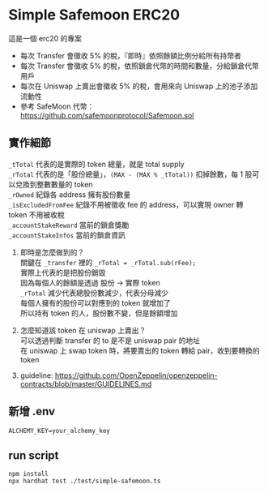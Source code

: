 # Simple Safemoon ERC20 

這是一個 erc20 的專案
- 每次 Transfer 會徵收 5% 的稅，『即時』依照餘額比例分給所有持幣者
- 每次 Transfer 會徵收 5% 的稅，依照鎖倉代幣的時間和數量，分給鎖倉代幣用戶
- 每次在 Uniswap 上賣出會徵收 5% 的稅，會用來向 Uniswap 上的池子添加流動性
- 參考 SafeMoon 代幣：https://github.com/safemoonprotocol/Safemoon.sol

## 實作細節
`_tTotal` 代表的是實際的 token 總量，就是 total supply  
`_rTotal` 代表的是「股份總量」，`(MAX - (MAX % _tTotal))` 扣掉餘數，每 1 股可以兌換到整數數量的 token  
`_rOwned` 紀錄各 address 擁有股份數量  
`_isExcludedFromFee` 紀錄不用被徵收 fee 的 address，可以實現 owner 轉 token 不用被收稅  
`_accountStakeReward` 當前的鎖倉獎勵  
`_accountStakeInfos` 當前的鎖倉資訊  

1. 即時是怎麼做到的？  
  關鍵在 `_transfer` 裡的 `_rTotal = _rTotal.sub(rFee);`  
  實際上代表的是把股份銷毀  
  因為每個人的餘額是透過 股份 -> 實際 token  
  `_rTotal` 減少代表總股份數減少，代表分母減少  
  每個人擁有的股份可以對應到的 token 就增加了  
  所以持有 token 的人，股份數不變，但是餘額增加  

2. 怎麼知道該 token 在 uniswap 上賣出？  
可以透過判斷 transfer 的 to 是不是 uniswap pair 的地址  
在 uniswap 上 swap token 時，將要賣出的 token 轉給 pair，收到要轉換的 token  

3. guideline: https://github.com/OpenZeppelin/openzeppelin-contracts/blob/master/GUIDELINES.md
## 新增 .env
```
ALCHEMY_KEY=your_alchemy_key
```

## run script
```
npm install
npx hardhat test ./test/simple-safemoon.ts
```

